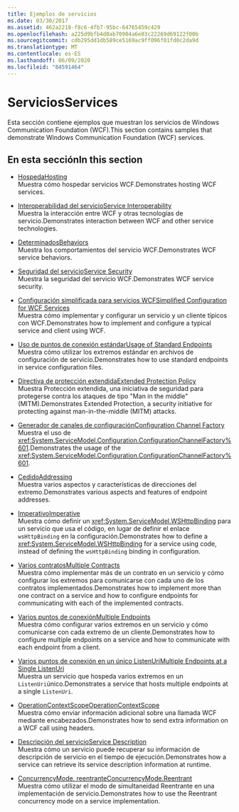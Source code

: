 ```yaml
---
title: Ejemplos de servicios
ms.date: 03/30/2017
ms.assetid: 462a2218-f8c6-4fb7-95bc-64765459c429
ms.openlocfilehash: a225d9bfb4d0ab70904a6e03c22269d69122f00b
ms.sourcegitcommit: cdb295dd1db589ce5169ac9ff096f01fd0c2da9d
ms.translationtype: MT
ms.contentlocale: es-ES
ms.lasthandoff: 06/09/2020
ms.locfileid: "84591464"
---
```

# <a name="services"></a><span data-ttu-id="e91a7-102">Servicios</span><span class="sxs-lookup"><span data-stu-id="e91a7-102">Services</span></span>

<span data-ttu-id="e91a7-103">Esta sección contiene ejemplos que muestran los servicios de Windows Communication Foundation (WCF).</span><span class="sxs-lookup"><span data-stu-id="e91a7-103">This section contains samples that demonstrate Windows Communication Foundation (WCF) services.</span></span>

## <a name="in-this-section"></a><span data-ttu-id="e91a7-104">En esta sección</span><span class="sxs-lookup"><span data-stu-id="e91a7-104">In this section</span></span>

- <span data-ttu-id="e91a7-105">[Hospeda](../feature-details/hosting.md)</span><span class="sxs-lookup"><span data-stu-id="e91a7-105">[Hosting](../feature-details/hosting.md)</span></span>\
<span data-ttu-id="e91a7-106">Muestra cómo hospedar servicios WCF.</span><span class="sxs-lookup"><span data-stu-id="e91a7-106">Demonstrates hosting WCF services.</span></span>

- <span data-ttu-id="e91a7-107">[Interoperabilidad del servicio](service-interoperability.md)</span><span class="sxs-lookup"><span data-stu-id="e91a7-107">[Service Interoperability](service-interoperability.md)</span></span>\
<span data-ttu-id="e91a7-108">Muestra la interacción entre WCF y otras tecnologías de servicio.</span><span class="sxs-lookup"><span data-stu-id="e91a7-108">Demonstrates interaction between WCF and other service technologies.</span></span>

- <span data-ttu-id="e91a7-109">[Determinados](behaviors.md)</span><span class="sxs-lookup"><span data-stu-id="e91a7-109">[Behaviors](behaviors.md)</span></span>\
<span data-ttu-id="e91a7-110">Muestra los comportamientos del servicio WCF.</span><span class="sxs-lookup"><span data-stu-id="e91a7-110">Demonstrates WCF service behaviors.</span></span>

- <span data-ttu-id="e91a7-111">[Seguridad del servicio](service-security.md)</span><span class="sxs-lookup"><span data-stu-id="e91a7-111">[Service Security](service-security.md)</span></span>\
<span data-ttu-id="e91a7-112">Muestra la seguridad del servicio WCF.</span><span class="sxs-lookup"><span data-stu-id="e91a7-112">Demonstrates WCF service security.</span></span>

- <span data-ttu-id="e91a7-113">[Configuración simplificada para servicios WCF](simplified-configuration-for-wcf-services.md)</span><span class="sxs-lookup"><span data-stu-id="e91a7-113">[Simplified Configuration for WCF Services](simplified-configuration-for-wcf-services.md)</span></span>\
<span data-ttu-id="e91a7-114">Muestra cómo implementar y configurar un servicio y un cliente típicos con WCF.</span><span class="sxs-lookup"><span data-stu-id="e91a7-114">Demonstrates how to implement and configure a typical service and client using WCF.</span></span>

- <span data-ttu-id="e91a7-115">[Uso de puntos de conexión estándar](usage-of-standard-endpoints.md)</span><span class="sxs-lookup"><span data-stu-id="e91a7-115">[Usage of Standard Endpoints](usage-of-standard-endpoints.md)</span></span>\
<span data-ttu-id="e91a7-116">Muestra cómo utilizar los extremos estándar en archivos de configuración de servicio.</span><span class="sxs-lookup"><span data-stu-id="e91a7-116">Demonstrates how to use standard endpoints in service configuration files.</span></span>

- <span data-ttu-id="e91a7-117">[Directiva de protección extendida](extended-protection-policy.md)</span><span class="sxs-lookup"><span data-stu-id="e91a7-117">[Extended Protection Policy](extended-protection-policy.md)</span></span>\
<span data-ttu-id="e91a7-118">Muestra Protección extendida, una iniciativa de seguridad para protegerse contra los ataques de tipo "Man in the middle" (MITM).</span><span class="sxs-lookup"><span data-stu-id="e91a7-118">Demonstrates Extended Protection, a security initiative for protecting against man-in-the-middle (MITM) attacks.</span></span>

- <span data-ttu-id="e91a7-119">[Generador de canales de configuración](configuration-channel-factory.md)</span><span class="sxs-lookup"><span data-stu-id="e91a7-119">[Configuration Channel Factory](configuration-channel-factory.md)</span></span>\
<span data-ttu-id="e91a7-120">Muestra el uso de <xref:System.ServiceModel.Configuration.ConfigurationChannelFactory%601>.</span><span class="sxs-lookup"><span data-stu-id="e91a7-120">Demonstrates the usage of the <xref:System.ServiceModel.Configuration.ConfigurationChannelFactory%601>.</span></span>

- <span data-ttu-id="e91a7-121">[Cedido](addressing.md)</span><span class="sxs-lookup"><span data-stu-id="e91a7-121">[Addressing](addressing.md)</span></span>\
<span data-ttu-id="e91a7-122">Muestra varios aspectos y características de direcciones del extremo.</span><span class="sxs-lookup"><span data-stu-id="e91a7-122">Demonstrates various aspects and features of endpoint addresses.</span></span>

- <span data-ttu-id="e91a7-123">[Imperativo](imperative.md)</span><span class="sxs-lookup"><span data-stu-id="e91a7-123">[Imperative](imperative.md)</span></span>\
<span data-ttu-id="e91a7-124">Muestra cómo definir un <xref:System.ServiceModel.WSHttpBinding> para un servicio que usa el código, en lugar de definir el enlace `wsHttpBinding` en la configuración.</span><span class="sxs-lookup"><span data-stu-id="e91a7-124">Demonstrates how to define a <xref:System.ServiceModel.WSHttpBinding> for a service using code, instead of defining the `wsHttpBinding` binding in configuration.</span></span>

- <span data-ttu-id="e91a7-125">[Varios contratos](multiple-contracts.md)</span><span class="sxs-lookup"><span data-stu-id="e91a7-125">[Multiple Contracts](multiple-contracts.md)</span></span>\
<span data-ttu-id="e91a7-126">Muestra cómo implementar más de un contrato en un servicio y cómo configurar los extremos para comunicarse con cada uno de los contratos implementados.</span><span class="sxs-lookup"><span data-stu-id="e91a7-126">Demonstrates how to implement more than one contract on a service and how to configure endpoints for communicating with each of the implemented contracts.</span></span>

- <span data-ttu-id="e91a7-127">[Varios puntos de conexión](multiple-endpoints.md)</span><span class="sxs-lookup"><span data-stu-id="e91a7-127">[Multiple Endpoints](multiple-endpoints.md)</span></span>\
<span data-ttu-id="e91a7-128">Muestra cómo configurar varios extremos en un servicio y cómo comunicarse con cada extremo de un cliente.</span><span class="sxs-lookup"><span data-stu-id="e91a7-128">Demonstrates how to configure multiple endpoints on a service and how to communicate with each endpoint from a client.</span></span>

- <span data-ttu-id="e91a7-129">[Varios puntos de conexión en un único ListenUri](multiple-endpoints-at-a-single-listenuri.md)</span><span class="sxs-lookup"><span data-stu-id="e91a7-129">[Multiple Endpoints at a Single ListenUri](multiple-endpoints-at-a-single-listenuri.md)</span></span>\
<span data-ttu-id="e91a7-130">Muestra un servicio que hospeda varios extremos en un `ListenUri`único.</span><span class="sxs-lookup"><span data-stu-id="e91a7-130">Demonstrates a service that hosts multiple endpoints at a single `ListenUri`.</span></span>

- <span data-ttu-id="e91a7-131">[OperationContextScope](operationcontextscope.md)</span><span class="sxs-lookup"><span data-stu-id="e91a7-131">[OperationContextScope](operationcontextscope.md)</span></span>\
<span data-ttu-id="e91a7-132">Muestra cómo enviar información adicional sobre una llamada WCF mediante encabezados.</span><span class="sxs-lookup"><span data-stu-id="e91a7-132">Demonstrates how to send extra information on a WCF call using headers.</span></span>

- <span data-ttu-id="e91a7-133">[Descripción del servicio](service-description.md)</span><span class="sxs-lookup"><span data-stu-id="e91a7-133">[Service Description](service-description.md)</span></span>\
<span data-ttu-id="e91a7-134">Muestra cómo un servicio puede recuperar su información de descripción de servicio en el tiempo de ejecución.</span><span class="sxs-lookup"><span data-stu-id="e91a7-134">Demonstrates how a service can retrieve its service description information at runtime.</span></span>

- <span data-ttu-id="e91a7-135">[ConcurrencyMode. reentrante](concurrencymode-reentrant.md)</span><span class="sxs-lookup"><span data-stu-id="e91a7-135">[ConcurrencyMode.Reentrant](concurrencymode-reentrant.md)</span></span>\
<span data-ttu-id="e91a7-136">Muestra cómo utilizar el modo de simultaneidad Reentrante en una implementación de servicio.</span><span class="sxs-lookup"><span data-stu-id="e91a7-136">Demonstrates how to use the Reentrant concurrency mode on a service implementation.</span></span>
